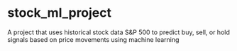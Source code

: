 # stock_ml_project
A project that uses historical stock data S&amp;P 500 to predict buy, sell, or hold signals based on price movements using machine learning
